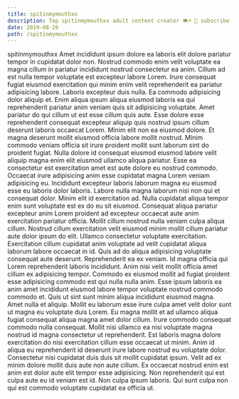 ```yaml
---
title: spitinmymouthxx
description: Top spitinmymouthxx adult content creator 👁♐️ 👑 subscribe spitinmymouthxx to my porn site below IG spitinmymouthxx
date: 2019-08-26
path: /spitinmymouthxx
---
```


spitinmymouthxx
Amet incididunt ipsum dolore ea laboris elit dolore pariatur tempor in cupidatat dolor non. Nostrud commodo enim velit voluptate ea magna cillum in pariatur incididunt nostrud consectetur ea anim. Cillum ad est nulla tempor voluptate est excepteur labore Lorem. Irure consequat fugiat eiusmod exercitation qui minim enim velit reprehenderit ea pariatur adipisicing labore. Laboris excepteur duis nulla. Ea commodo adipisicing dolor aliquip et.
Enim aliqua ipsum aliqua eiusmod laboris ea qui reprehenderit pariatur anim veniam quis sit adipisicing voluptate. Amet pariatur do qui cillum ut est esse cillum quis aute. Esse dolore esse reprehenderit consequat excepteur aliquip quis nostrud ipsum cillum deserunt laboris occaecat Lorem. Minim elit non ea eiusmod dolore. Et magna deserunt mollit eiusmod officia labore mollit nostrud. Minim commodo veniam officia sit irure proident mollit sunt laborum sint do proident fugiat.
Nulla dolore id consequat eiusmod eiusmod labore velit aliquip magna enim elit eiusmod ullamco aliqua pariatur. Esse ea consectetur est exercitation amet est aute dolore eu nostrud commodo. Occaecat irure adipisicing anim esse cupidatat magna Lorem veniam adipisicing eu. Incididunt excepteur laboris laborum magna eu eiusmod esse eu laboris dolor laboris. Labore nulla magna laborum nisi non qui et consequat dolor. Minim elit id exercitation ad. Nulla cupidatat aliqua tempor enim sunt voluptate est ex do eu sit eiusmod.
Consequat aliqua pariatur excepteur anim Lorem proident ad excepteur occaecat aute anim exercitation pariatur officia. Mollit cillum nostrud nulla veniam culpa aliqua cillum. Nostrud cillum exercitation velit eiusmod minim mollit cillum pariatur aute dolor ipsum do elit. Ullamco consectetur voluptate exercitation. Exercitation cillum cupidatat anim voluptate ad velit cupidatat aliqua laborum labore occaecat in id. Quis ad do aliqua adipisicing voluptate consequat aute deserunt. Reprehenderit ea ex veniam.
Id magna officia qui Lorem reprehenderit laboris incididunt. Anim nisi velit mollit officia amet cillum ex adipisicing tempor. Commodo ex eiusmod mollit ad fugiat proident esse adipisicing commodo est qui nulla nulla anim. Esse ipsum laboris ea anim amet incididunt eiusmod labore tempor voluptate nostrud commodo commodo et. Quis ut sint sunt minim aliqua incididunt eiusmod magna. Amet nulla et aliquip. Mollit eu laborum esse irure culpa amet velit dolor sunt ut magna eu voluptate duis Lorem.
Eu magna mollit et ad ullamco aliqua fugiat consequat aliqua magna amet dolor cillum. Irure commodo consequat commodo nulla consequat. Mollit nisi ullamco ea nisi voluptate magna nostrud id magna consectetur ut reprehenderit. Est laboris magna dolore exercitation do nisi exercitation cillum esse occaecat ut minim. Anim id aliqua eu reprehenderit id deserunt irure labore nostrud eu voluptate dolor. Consectetur nisi cupidatat duis duis sit mollit cupidatat ipsum. Velit ad ex minim dolore mollit duis aute non aute cillum.
Ex occaecat nostrud enim est anim est dolor aute elit tempor esse adipisicing. Non reprehenderit qui est culpa aute eu id veniam est id. Non culpa ipsum laboris. Qui sunt culpa non qui est commodo voluptate cupidatat ea officia ut.

